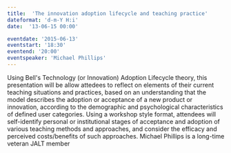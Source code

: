 ```yaml
---
title:  'The innovation adoption lifecycle and teaching practice'
dateformat: 'd-m-Y H:i'
date:  '13-06-15 00:00'

eventdate: '2015-06-13'
eventstart: '18:30'
eventend: '20:00'
eventspeaker: 'Michael Phillips'
---
```


Using Bell's Technology (or Innovation) Adoption Lifecycle theory, this presentation will be allow attedees to reflect on elements of their current teaching situations and practices, based on an understanding that the model describes the adoption or acceptance of a new product or innovation, according to the demographic and psychological characteristics of defined user categories. Using a workshop style format, attendees will self-identify personal or institutional stages of acceptance and adoption of various teaching methods and approaches, and consider the efficacy and perceived costs/benefits of such approaches.
Michael Phillips is a long-time veteran JALT member

